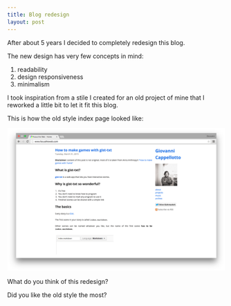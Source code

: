 ```yaml
---
title: Blog redesign
layout: post
---
```


After about 5 years I decided to completely redesign this blog.

The new design has very few concepts in mind:

1. readability
1. design responsiveness
1. minimalism

I took inspiration from a stile I created for an old project of mine that I
reworked a little bit to let it fit this blog.

This is how the old style index page looked like:

![Old style](/assets/posts/old-style.png)

What do you think of this redesign?

Did you like the old style the most?
